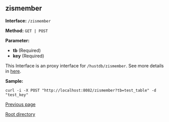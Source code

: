 ## zismember ##

**Interface:** `/zismember`

**Method:** `GET | POST`

**Parameter:** 

*  **tb** (Required)  
*  **key** (Required)  

This Interface is an proxy interface for `/hustdb/zismember`. See more details in [here](../hustdb/hustdb/zismember.md).  

**Sample:**

    curl -i -X POST "http://localhost:8082/zismember?tb=test_table" -d "test_key"

[Previous page](../ha.md)

[Root directory](../../index.md)